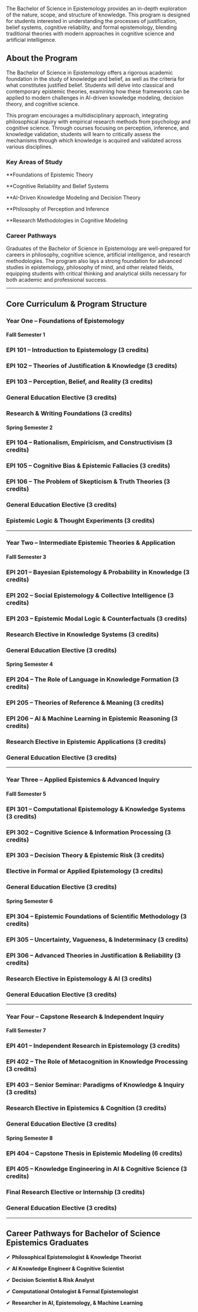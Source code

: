 The Bachelor of Science in Epistemology provides an in-depth exploration of the nature, scope, and structure of knowledge. This program is designed for students interested in understanding the processes of justification, belief systems, cognitive reliability, and formal epistemology, blending traditional theories with modern approaches in cognitive science and artificial intelligence.

## **About the Program**

The Bachelor of Science in Epistemology offers a rigorous academic foundation in the study of knowledge and belief, as well as the criteria for what constitutes justified belief. Students will delve into classical and contemporary epistemic theories, examining how these frameworks can be applied to modern challenges in AI-driven knowledge modeling, decision theory, and cognitive science.

This program encourages a multidisciplinary approach, integrating philosophical inquiry with empirical research methods from psychology and cognitive science. Through courses focusing on perception, inference, and knowledge validation, students will learn to critically assess the mechanisms through which knowledge is acquired and validated across various disciplines.

### **Key Areas of Study**

**Foundations of Epistemic Theory

**Cognitive Reliability and Belief Systems

**AI-Driven Knowledge Modeling and Decision Theory

**Philosophy of Perception and Inference

**Research Methodologies in Cognitive Modeling

### **Career Pathways**

Graduates of the Bachelor of Science in Epistemology are well-prepared for careers in philosophy, cognitive science, artificial intelligence, and research methodologies. The program also lays a strong foundation for advanced studies in epistemology, philosophy of mind, and other related fields, equipping students with critical thinking and analytical skills necessary for both academic and professional success.

---

## **Core Curriculum & Program Structure**

### **Year One – Foundations of Epistemology**

#### **Falll Semester 1**

### **EPI 101** – Introduction to Epistemology (3 credits)

### **EPI 102** – Theories of Justification & Knowledge (3 credits)

### **EPI 103** – Perception, Belief, and Reality (3 credits)

### **General Education Elective** (3 credits)

### **Research & Writing Foundations** (3 credits)

#### **Spring Semester 2**

### **EPI 104** – Rationalism, Empiricism, and Constructivism (3 credits)

### **EPI 105** – Cognitive Bias & Epistemic Fallacies (3 credits)

### **EPI 106** – The Problem of Skepticism & Truth Theories (3 credits)

### **General Education Elective** (3 credits)

### **Epistemic Logic & Thought Experiments (3 credits)**

---

### **Year Two – Intermediate Epistemic Theories & Application**

#### **Falll Semester 3**

### **EPI 201** – Bayesian Epistemology & Probability in Knowledge (3 credits)

### **EPI 202** – Social Epistemology & Collective Intelligence (3 credits)

### **EPI 203** – Epistemic Modal Logic & Counterfactuals (3 credits)

### **Research Elective in Knowledge Systems** (3 credits)

### **General Education Elective** (3 credits)

#### **Spring Semester 4**

### **EPI 204** – The Role of Language in Knowledge Formation (3 credits)

### **EPI 205** – Theories of Reference & Meaning (3 credits)

### **EPI 206** – AI & Machine Learning in Epistemic Reasoning (3 credits)

### **Research Elective in Epistemic Applications** (3 credits)

### **General Education Elective** (3 credits)

---

### **Year Three – Applied Epistemics & Advanced Inquiry**

#### **Falll Semester 5**

### **EPI 301** – Computational Epistemology & Knowledge Systems (3 credits)

### **EPI 302** – Cognitive Science & Information Processing (3 credits)

### **EPI 303** – Decision Theory & Epistemic Risk (3 credits)

### **Elective in Formal or Applied Epistemology** (3 credits)

### **General Education Elective** (3 credits)

#### **Spring Semester 6**

### **EPI 304** – Epistemic Foundations of Scientific Methodology (3 credits)

### **EPI 305** – Uncertainty, Vagueness, & Indeterminacy (3 credits)

### **EPI 306** – Advanced Theories in Justification & Reliability (3 credits)

### **Research Elective in Epistemology & AI** (3 credits)

### **General Education Elective** (3 credits)

---

### **Year Four – Capstone Research & Independent Inquiry**

#### **Falll Semester 7**

### **EPI 401** – Independent Research in Epistemology (3 credits)

### **EPI 402** – The Role of Metacognition in Knowledge Processing (3 credits)

### **EPI 403** – Senior Seminar: Paradigms of Knowledge & Inquiry (3 credits)

### **Research Elective in Epistemics & Cognition** (3 credits)

### **General Education Elective** (3 credits)

#### **Spring Semester 8**

### **EPI 404** – Capstone Thesis in Epistemic Modeling (6 credits)

### **EPI 405** – Knowledge Engineering in AI & Cognitive Science (3 credits)

### **Final Research Elective or Internship** (3 credits)

### **General Education Elective** (3 credits)

---

## **Career Pathways for Bachelor of Science Epistemics Graduates**

✔ **Philosophical Epistemologist & Knowledge Theorist**

✔ **AI Knowledge Engineer & Cognitive Scientist**

✔ **Decision Scientist & Risk Analyst**

✔ **Computational Ontologist & Formal Epistemologist**

✔ **Researcher in AI, Epistemology, & Machine Learning**